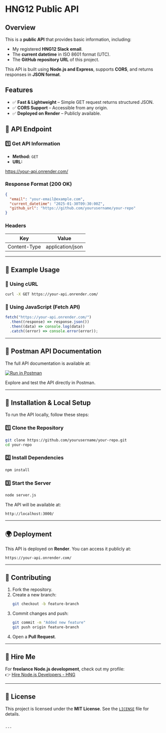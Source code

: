 # HNG12 Public API

## Overview

This is a **public API** that provides basic information, including:

- My registered **HNG12 Slack email**.
- The **current datetime** in ISO 8601 format (UTC).
- The **GitHub repository URL** of this project.

This API is built using **Node.js and Express**, supports **CORS**, and returns responses in **JSON format**.

## Features

- ✅ **Fast & Lightweight** – Simple GET request returns structured JSON.
- ✅ **CORS Support** – Accessible from any origin.
- ✅ **Deployed on Render** – Publicly available.

## 📌 **API Endpoint**

### **1️⃣ Get API Information**

- **Method:** `GET`
- **URL:**

https://your-api.onrender.com/

### **Response Format (200 OK)**

```json
{
  "email": "your-email@example.com",
  "current_datetime": "2025-01-30T09:30:00Z",
  "github_url": "https://github.com/yourusername/your-repo"
}
```

### **Headers**

| Key          | Value            |
| ------------ | ---------------- |
| Content-Type | application/json |

---

## 🎯 **Example Usage**

### **📌 Using cURL**

```sh
curl -X GET https://your-api.onrender.com/
```

### **📌 Using JavaScript (Fetch API)**

```javascript
fetch("https://your-api.onrender.com/")
  .then((response) => response.json())
  .then((data) => console.log(data))
  .catch((error) => console.error(error));
```

---

## 📝 **Postman API Documentation**

The full API documentation is available at:

[![Run in Postman](https://run.pstmn.io/button.svg)](https://documenter.getpostman.com/view/COLLECTION_ID)

Explore and test the API directly in Postman.

---

## 🔧 **Installation & Local Setup**

To run the API locally, follow these steps:

### **1️⃣ Clone the Repository**

```sh
git clone https://github.com/yourusername/your-repo.git
cd your-repo
```

### **2️⃣ Install Dependencies**

```sh
npm install
```

### **3️⃣ Start the Server**

```sh
node server.js
```

The API will be available at:

```
http://localhost:3000/
```

---

## 🌍 **Deployment**

This API is deployed on **Render**. You can access it publicly at:

```
https://your-api.onrender.com/
```

---

## 📌 **Contributing**

1. Fork the repository.
2. Create a new branch:
   ```sh
   git checkout -b feature-branch
   ```
3. Commit changes and push:
   ```sh
   git commit -m "Added new feature"
   git push origin feature-branch
   ```
4. Open a **Pull Request**.

---

## 💼 **Hire Me**

For **freelance Node.js development**, check out my profile:  
👉 [Hire Node.js Developers - HNG](https://hng.tech/hire/nodejs-developers)

---

## 📜 **License**

This project is licensed under the **MIT License**. See the [`LICENSE`](LICENSE) file for details.

```

---


```
